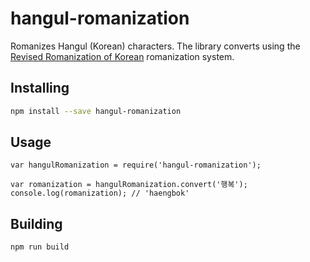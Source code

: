 # hangul-romanization

Romanizes Hangul (Korean) characters. The library converts using the [Revised Romanization of Korean](https://en.wikipedia.org/wiki/Revised_Romanization_of_Korean) romanization system.

## Installing

```bash
npm install --save hangul-romanization
```

## Usage

```
var hangulRomanization = require('hangul-romanization');

var romanization = hangulRomanization.convert('행복');
console.log(romanization); // 'haengbok'
```

## Building

```bash
npm run build
```
